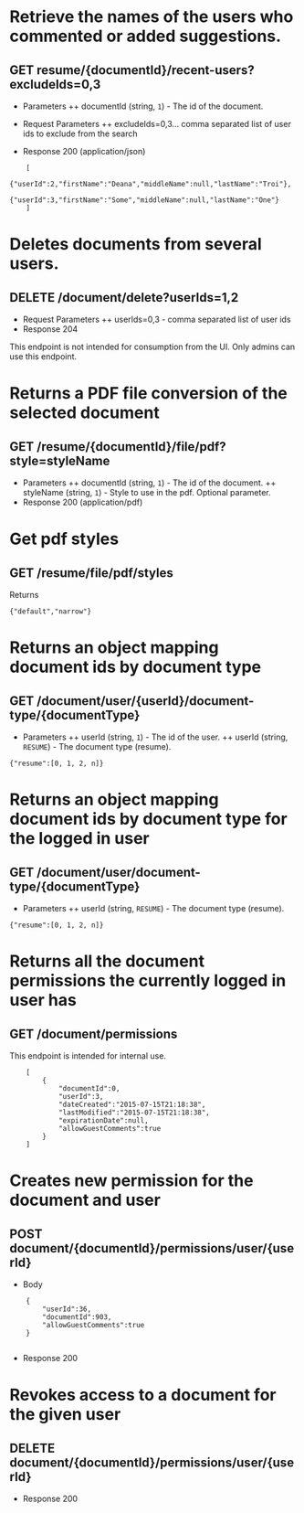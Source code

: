 # Retrieve the names of the users who commented or added suggestions.
## GET resume/{documentId}/recent-users?excludeIds=0,3
+ Parameters
	++ documentId (string, `1`) - The id of the document.
+ Request Parameters
	++ excludeIds=0,3... comma separated list of user ids to exclude from the search
	
+ Response 200 (application/json)
```
	[
		{"userId":2,"firstName":"Deana","middleName":null,"lastName":"Troi"},
		{"userId":3,"firstName":"Some","middleName":null,"lastName":"One"}
	]
``` 

# Deletes documents from several users.
## DELETE /document/delete?userIds=1,2
+ Request Parameters
	++ userIds=0,3 - comma separated list of user ids
+ Response 204

This endpoint is not intended for consumption from the UI. Only admins can use this endpoint.

# Returns a PDF file conversion of the selected document
## GET /resume/{documentId}/file/pdf?style=styleName
+ Parameters
	++ documentId (string, `1`) - The id of the document.
	++ styleName (string, `1`) - Style to use in the pdf. Optional parameter. 
+ Response 200 (application/pdf)


# Get pdf styles
## GET /resume/file/pdf/styles
Returns
```
{"default","narrow"}
```

# Returns an object mapping document ids by document type 
## GET /document/user/{userId}/document-type/{documentType}
+ Parameters
	++ userId (string, `1`) - The id of the user.
	++ userId (string, `RESUME`) - The document type (resume).

```
{"resume":[0, 1, 2, n]}
```

# Returns an object mapping document ids by document type for the logged in user
## GET /document/user/document-type/{documentType}
+ Parameters
	++ userId (string, `RESUME`) - The document type (resume).

```
{"resume":[0, 1, 2, n]}
```

# Returns all the document permissions the currently logged in user has
## GET /document/permissions
This endpoint is intended for internal use.

```
	[
		{
			"documentId":0,
			"userId":3,
			"dateCreated":"2015-07-15T21:18:38",
			"lastModified":"2015-07-15T21:18:38",
			"expirationDate":null,
			"allowGuestComments":true
		}
	]
```

# Creates new permission for the document and user
## POST document/{documentId}/permissions/user/{userId}
+ Body 
```
	{
		"userId":36,
		"documentId":903,
		"allowGuestComments":true
	}
	
```

+ Response 200


# Revokes access to a document for the given user
## DELETE document/{documentId}/permissions/user/{userId}
+ Response 200
